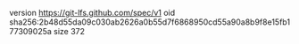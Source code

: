 version https://git-lfs.github.com/spec/v1
oid sha256:2b48d55da09c030ab2626a0b55d7f6868950cd55a90a8b9f8e15fb177309025a
size 372
